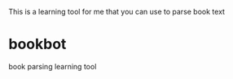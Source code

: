 This is  a learning tool for me that you can use to parse book text

# bookbot
book parsing learning tool
